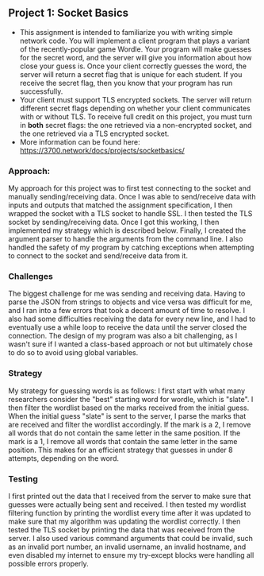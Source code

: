 ## Project 1: Socket Basics

- This assignment is intended to familiarize you with writing simple network code. You will implement a client program that plays a variant of the recently-popular game Wordle. Your program will make guesses for the secret word, and the server will give you information about how close your guess is. Once your client correctly guesses the word, the server will return a secret flag that is unique for each student. If you receive the secret flag, then you know that your program has run successfully.
- Your client must support TLS encrypted sockets. The server will return different secret flags depending on whether your client communicates with or without TLS. To receive full credit on this project, you must turn in **both** secret flags: the one retrieved via a non-encrypted socket, and the one retrieved via a TLS encrypted socket.
- More information can be found here: https://3700.network/docs/projects/socketbasics/

### Approach:
My approach for this project was to first test connecting to the socket
and manually sending/receiving data. Once I was able to send/receive data with inputs
and outputs that matched the assignment specification, I then wrapped the socket
with a TLS socket to handle SSL. I then tested the TLS socket by sending/receiving data.
Once I got this working, I then implemented my strategy which is described below. Finally,
I created the argument parser to handle the arguments from the command line. I also handled
the safety of my program by catching exceptions when attempting to connect to the socket and
send/receive data from it.

### Challenges
The biggest challenge for me was sending and receiving data. Having to parse the JSON from strings
to objects and vice versa was difficult for me, and I ran into a few errors that took a decent
amount of time to resolve. I also had some difficulties receiving the data for every new line, and
I had to eventually use a while loop to receive the data until the server closed the connection.
The design of my program was also a bit challenging, as I wasn't sure if I wanted a class-based approach
or not but ultimately chose to do so to avoid using global variables.

### Strategy
My strategy for guessing words is as follows: I first start with what many researchers consider
the "best" starting word for wordle, which is "slate". I then filter the wordlist based on the
marks received from the initial guess. When the initial guess "slate" is sent to the server, I parse the
marks that are received and filter the wordlist accordingly. If the mark is a 2, I remove all words
that do not contain the same letter in the same position. If the mark is a 1, I remove all words that
contain the same letter in the same position. This makes for an efficient strategy that guesses in under 8
attempts, depending on the word.

### Testing
I first printed out the data that I received from the server to make sure that guesses were actually being
sent and received. I then tested my wordlist filtering function by printing the wordlist every time after it
was updated to make sure that my algorithm was updating the wordlist correctly. I then tested the TLS socket
by printing the data that was received from the server. I also used various command arguments that could be invalid,
such as an invalid port number, an invalid username, an invalid hostname, and even disabled my internet to ensure
my try-except blocks were handling all possible errors properly.

